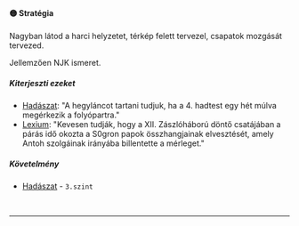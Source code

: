 #### 🟡 Stratégia

Nagyban látod a harci helyzetet, térkép felett tervezel, csapatok mozgását tervezed.

Jellemzően NJK ismeret.

##### Kiterjeszti ezeket

- [Hadászat](../kepzettsegek.tudomanyos/hadaszat.md): "A hegyláncot tartani tudjuk, ha a 4. hadtest egy hét múlva megérkezik a folyópartra."
- [Lexium](../kepzettsegek.tudomanyos/lexium.md): "Kevesen tudják, hogy a XII. Zászlóháború döntő csatájában a párás idő okozta a S0gron papok összhangjainak elvesztését, amely Antoh szolgáinak irányába billentette a mérleget."

##### Követelmény

- [Hadászat](../kepzettsegek.tudomanyos/hadaszat.md) - `3.szint`

<br />

---
